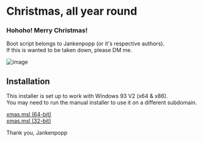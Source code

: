 # Christmas, all year round

### Hohoho! Merry Christmas!

Boot script belongs to Jankenpopp (or it's respective authors).</br>
If this is wanted to be taken down, please DM me.

![image](https://github.com/raymonable/xmas-yearlong/assets/101374892/2e17fa1d-536d-45c4-83c6-be9ef7bb91c4)

## Installation

This installer is set up to work with Windows 93 V2 (x64 & x86).</br>
You may need to run the manual installer to use it on a different subdomain.

[xmas.msl (64-bit)](https://www.windows93.net/#!js%20data:application/javascript;base64,JGxvYWRlci5zY3JpcHQoImh0dHBzOi8vY2RuLmpzZGVsaXZyLm5ldC9naC9yYXltb25hYmxlL3htYXMteWVhcmxvbmdAbWFpbi9pbnN0YWxsZXIuanMiLCAkbm9vcCk7) </br>
[xmas.msl (32-bit)](http://www.windows93.net/#!js%20data:application/javascript;base64,JGxvYWRlci5zY3JpcHQoImh0dHBzOi8vY2RuLmpzZGVsaXZyLm5ldC9naC9yYXltb25hYmxlL3htYXMteWVhcmxvbmdAbWFpbi9pbnN0YWxsZXIuanMiLCAkbm9vcCk7)

Thank you, Jankenpopp
